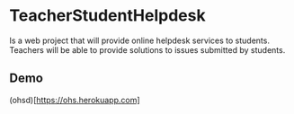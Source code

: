 # TeacherStudentHelpdesk

Is a web project that will provide online helpdesk services to students. 
Teachers will be able to provide solutions to issues submitted by students.


## Demo

(ohsd)[https://ohs.herokuapp.com]
